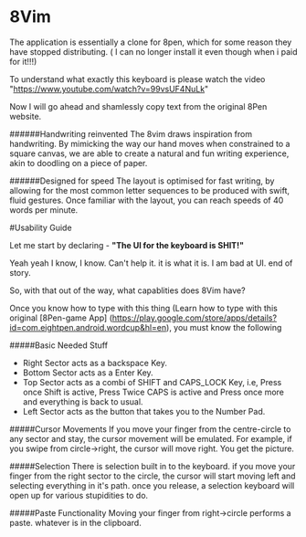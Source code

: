 # 8Vim
The application is essentially a clone for 8pen, which for some reason they have stopped distributing. ( I can no longer install it even though when i paid for it!!!)

To understand what exactly this keyboard is please watch the video "https://www.youtube.com/watch?v=99vsUF4NuLk"

Now I will go ahead and shamlessly copy text from the original 8Pen website.

######Handwriting reinvented
The 8vim draws inspiration from handwriting. By mimicking the way our hand moves when constrained to a square canvas, we are able to create a natural and fun writing experience, akin to doodling on a piece of paper.

######Designed for speed
The layout is optimised for fast writing, by allowing for the most common letter sequences to be produced with swift, fluid gestures. Once familiar with the layout, you can reach speeds of 40 words per minute.


#Usability Guide

Let me start by declaring - **"The UI for the keyboard is SHIT!"**

Yeah yeah I know, I know. Can't help it. it is what it is. I am bad at UI. end of story.

So, with that out of the way, what capablities does 8Vim have?

Once you know how to type with this thing (Learn how to type with this original [8Pen-game App] (https://play.google.com/store/apps/details?id=com.eightpen.android.wordcup&hl=en), you must know the following 

#####Basic Needed Stuff

- Right Sector acts as a backspace Key.
- Bottom Sector acts as a Enter Key.
- Top Sector acts as a combi of SHIFT and CAPS_LOCK Key, i.e, Press once Shift is active, Press Twice CAPS is active and Press once more and everything is back to usual.
- Left Sector acts as the button that takes you to the Number Pad.


#####Cursor Movements 
If you move your finger from the centre-circle to any sector and stay, the cursor movement will be emulated. For example, if you swipe from circle->right, the cursor will move right. You get the picture.

#####Selection
There is selection built in to the keyboard. if you move your finger from the right sector to the circle, the cursor will start moving left and selecting everything in it's path. once you release, a selection keyboard will open up for various stupidities to do.

#####Paste Functionality
Moving your finger from right->circle performs a paste. whatever is in the clipboard.
